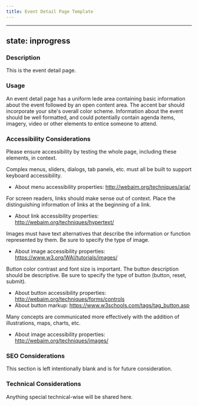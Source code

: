 ```yaml
---
title: Event Detail Page Template
---
```


---
state: inprogress
---

### Description
This is the event detail page.

### Usage
An event detail page has a uniform lede area containing basic information about the event followed by an open content area. The accent bar should incorporate your site's overall color scheme. Information about the event should be well formatted, and could potentially contain agenda items, imagery, video or other elements to entice someone to attend.

### Accessibility Considerations
Please ensure accessibility by testing the whole page, including these elements, in context.

Complex menus, sliders, dialogs, tab panels, etc. must all be built to support keyboard accessibility. 

* About menu accessibility properties: http://webaim.org/techniques/aria/

For screen readers, links should make sense out of context. Place the distinguishing information of links at the beginning of a link.

* About link accessibility properties: http://webaim.org/techniques/hypertext/

Images must have text alternatives that describe the information or function represented by them. Be sure to specify the type of image.

* About image accessibility properties: https://www.w3.org/WAI/tutorials/images/

Button color contrast and font size is important. The button description should be descriptive. Be sure to specify the type of button (button, reset, submit).

* About button accessibility properties: http://webaim.org/techniques/forms/controls
* About button markup: https://www.w3schools.com/tags/tag_button.asp

Many concepts are communicated more effectively with the addition of illustrations, maps, charts, etc. 

* About image accessibility properties: http://webaim.org/techniques/images/

### SEO Considerations
This section is left intentionally blank and is for future consideration.

### Technical Considerations
Anything special technical-wise will be shared here.
